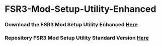 # FSR3-Mod-Setup-Utility-Enhanced
### Download the FSR3 Mod Setup Utility Enhanced [Here](https://sharemods.com/rdnclo2xi9bn/FSR3_v4.2.rar.html)

### Repository FSR3 Mod Setup Utility Standard Version [Here](https://github.com/P4TOLINO06/FSR3.0-Mod-Setup-Utility)
 
